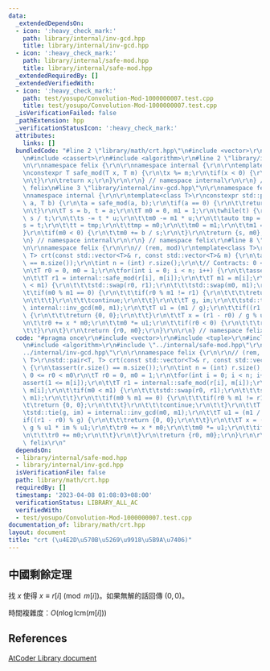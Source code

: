 ```yaml
---
data:
  _extendedDependsOn:
  - icon: ':heavy_check_mark:'
    path: library/internal/inv-gcd.hpp
    title: library/internal/inv-gcd.hpp
  - icon: ':heavy_check_mark:'
    path: library/internal/safe-mod.hpp
    title: library/internal/safe-mod.hpp
  _extendedRequiredBy: []
  _extendedVerifiedWith:
  - icon: ':heavy_check_mark:'
    path: test/yosupo/Convolution-Mod-1000000007.test.cpp
    title: test/yosupo/Convolution-Mod-1000000007.test.cpp
  _isVerificationFailed: false
  _pathExtension: hpp
  _verificationStatusIcon: ':heavy_check_mark:'
  attributes:
    links: []
  bundledCode: "#line 2 \"library/math/crt.hpp\"\n#include <vector>\r\n#include <tuple>\r\
    \n#include <cassert>\r\n#include <algorithm>\r\n#line 2 \"library/internal/safe-mod.hpp\"\
    \n\r\nnamespace felix {\r\n\r\nnamespace internal {\r\n\r\ntemplate<class T>\r\
    \nconstexpr T safe_mod(T x, T m) {\r\n\tx %= m;\r\n\tif(x < 0) {\r\n\t\tx += m;\r\
    \n\t}\r\n\treturn x;\r\n}\r\n\r\n} // namespace internal\r\n\r\n} // namespace\
    \ felix\n#line 3 \"library/internal/inv-gcd.hpp\"\n\r\nnamespace felix {\r\n\r\
    \nnamespace internal {\r\n\r\ntemplate<class T>\r\nconstexpr std::pair<T, T> inv_gcd(T\
    \ a, T b) {\r\n\ta = safe_mod(a, b);\r\n\tif(a == 0) {\r\n\t\treturn {b, 0};\r\
    \n\t}\r\n\tT s = b, t = a;\r\n\tT m0 = 0, m1 = 1;\r\n\twhile(t) {\r\n\t\tT u =\
    \ s / t;\r\n\t\ts -= t * u;\r\n\t\tm0 -= m1 * u;\r\n\t\tauto tmp = s;\r\n\t\t\
    s = t;\r\n\t\tt = tmp;\r\n\t\ttmp = m0;\r\n\t\tm0 = m1;\r\n\t\tm1 = tmp;\r\n\t\
    }\r\n\tif(m0 < 0) {\r\n\t\tm0 += b / s;\r\n\t}\r\n\treturn {s, m0};\r\n}\r\n\r\
    \n} // namespace internal\r\n\r\n} // namespace felix\r\n#line 8 \"library/math/crt.hpp\"\
    \n\r\nnamespace felix {\r\n\r\n// (rem, mod)\r\ntemplate<class T>\r\nstd::pair<T,\
    \ T> crt(const std::vector<T>& r, const std::vector<T>& m) {\r\n\tassert(r.size()\
    \ == m.size());\r\n\tint n = (int) r.size();\r\n\t// Contracts: 0 <= r0 < m0\r\
    \n\tT r0 = 0, m0 = 1;\r\n\tfor(int i = 0; i < n; i++) {\r\n\t\tassert(1 <= m[i]);\r\
    \n\t\tT r1 = internal::safe_mod(r[i], m[i]);\r\n\t\tT m1 = m[i];\r\n\t\tif(m0\
    \ < m1) {\r\n\t\t\tstd::swap(r0, r1);\r\n\t\t\tstd::swap(m0, m1);\r\n\t\t}\r\n\
    \t\tif(m0 % m1 == 0) {\r\n\t\t\tif(r0 % m1 != r1) {\r\n\t\t\t\treturn {0, 0};\r\
    \n\t\t\t}\r\n\t\t\tcontinue;\r\n\t\t}\r\n\t\tT g, im;\r\n\t\tstd::tie(g, im) =\
    \ internal::inv_gcd(m0, m1);\r\n\t\tT u1 = (m1 / g);\r\n\t\tif((r1 - r0) % g)\
    \ {\r\n\t\t\treturn {0, 0};\r\n\t\t}\r\n\t\tT x = (r1 - r0) / g % u1 * im % u1;\r\
    \n\t\tr0 += x * m0;\r\n\t\tm0 *= u1;\r\n\t\tif(r0 < 0) {\r\n\t\t\tr0 += m0;\r\n\
    \t\t}\r\n\t}\r\n\treturn {r0, m0};\r\n}\r\n\r\n} // namespace felix\r\n"
  code: "#pragma once\r\n#include <vector>\r\n#include <tuple>\r\n#include <cassert>\r\
    \n#include <algorithm>\r\n#include \"../internal/safe-mod.hpp\"\r\n#include \"\
    ../internal/inv-gcd.hpp\"\r\n\r\nnamespace felix {\r\n\r\n// (rem, mod)\r\ntemplate<class\
    \ T>\r\nstd::pair<T, T> crt(const std::vector<T>& r, const std::vector<T>& m)\
    \ {\r\n\tassert(r.size() == m.size());\r\n\tint n = (int) r.size();\r\n\t// Contracts:\
    \ 0 <= r0 < m0\r\n\tT r0 = 0, m0 = 1;\r\n\tfor(int i = 0; i < n; i++) {\r\n\t\t\
    assert(1 <= m[i]);\r\n\t\tT r1 = internal::safe_mod(r[i], m[i]);\r\n\t\tT m1 =\
    \ m[i];\r\n\t\tif(m0 < m1) {\r\n\t\t\tstd::swap(r0, r1);\r\n\t\t\tstd::swap(m0,\
    \ m1);\r\n\t\t}\r\n\t\tif(m0 % m1 == 0) {\r\n\t\t\tif(r0 % m1 != r1) {\r\n\t\t\
    \t\treturn {0, 0};\r\n\t\t\t}\r\n\t\t\tcontinue;\r\n\t\t}\r\n\t\tT g, im;\r\n\t\
    \tstd::tie(g, im) = internal::inv_gcd(m0, m1);\r\n\t\tT u1 = (m1 / g);\r\n\t\t\
    if((r1 - r0) % g) {\r\n\t\t\treturn {0, 0};\r\n\t\t}\r\n\t\tT x = (r1 - r0) /\
    \ g % u1 * im % u1;\r\n\t\tr0 += x * m0;\r\n\t\tm0 *= u1;\r\n\t\tif(r0 < 0) {\r\
    \n\t\t\tr0 += m0;\r\n\t\t}\r\n\t}\r\n\treturn {r0, m0};\r\n}\r\n\r\n} // namespace\
    \ felix\r\n"
  dependsOn:
  - library/internal/safe-mod.hpp
  - library/internal/inv-gcd.hpp
  isVerificationFile: false
  path: library/math/crt.hpp
  requiredBy: []
  timestamp: '2023-04-08 01:08:03+08:00'
  verificationStatus: LIBRARY_ALL_AC
  verifiedWith:
  - test/yosupo/Convolution-Mod-1000000007.test.cpp
documentation_of: library/math/crt.hpp
layout: document
title: "crt (\u4E2D\u570B\u5269\u9918\u5B9A\u7406)"
---
```


## 中國剩餘定理

找 $x$ 使得 $x \equiv r[i] \pmod{m[i]}$。如果無解的話回傳 $(0, 0)$。

時間複雜度：$O(n \log{\mathrm{lcm}(m[i])})$

## References
[AtCoder Library document](https://atcoder.github.io/ac-library/production/document_en/math.html)
